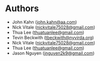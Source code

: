 # Authors

- John Kahn (john.kahn@aa.com)
- Nick Vitale (nickvitale75028@gmail.com)
- Thua Lee (thuatuanlee@gmail.com)
- Tevin Beckwith (tbeckwith@nyvirda.org)
- Nick Vitale (nickvitale75028@gmail.com)
- Thua Lee (thuatuanlee@gmail.com)
- Jason Nguyen (jnguyen2k9@gmail.com)
